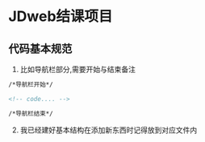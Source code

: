 # JDweb结课项目

## 代码基本规范

1. 比如导航栏部分,需要开始与结束备注

```html
/*导航栏开始*/

<!-- code.... -->

/*导航栏结束*/
```

2. 我已经建好基本结构在添加新东西时记得放到对应文件内
